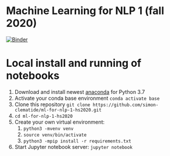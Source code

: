 # Machine Learning for NLP 1 (fall 2020)
[![Binder](http://mybinder.org/badge_logo.svg)](http://mybinder.org/v2/gh/simon-clematide/ml-for-nlp-1-hs2020/master)



# Local install and running of notebooks
1. Download and install newest [anaconda](https://www.anaconda.com/distribution/) for Python 3.7
2. Activate your conda base environment `conda activate base`
3. Clone this repository `git clone https://github.com/simon-clematide/ml-for-nlp-1-hs2020.git`
4. `cd ml-for-nlp-1-hs2020`
5. Create your own virtual environment:
	1. `python3 -mvenv venv`
	2. `source venv/bin/activate`
	3. `python3 -mpip install -r requirements.txt`
6. Start Jupyter notebook server: `jupyter notebook`


